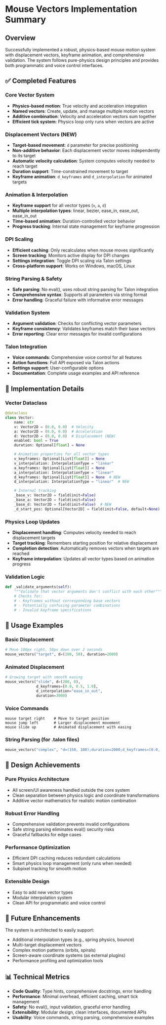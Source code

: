 # Mouse Vectors Implementation Summary

## Overview
Successfully implemented a robust, physics-based mouse motion system with displacement vectors, keyframe animation, and comprehensive validation. The system follows pure-physics design principles and provides both programmatic and voice control interfaces.

## ✅ Completed Features

### Core Vector System
- **Physics-based motion**: True velocity and acceleration integration
- **Named vectors**: Create, update, and manage multiple motion vectors
- **Additive combination**: Velocity and acceleration vectors sum together
- **Efficient tick system**: Physics loop only runs when vectors are active

### Displacement Vectors (NEW)
- **Target-based movement**: `d` parameter for precise positioning
- **Non-additive behavior**: Each displacement vector moves independently to its target
- **Automatic velocity calculation**: System computes velocity needed to reach target
- **Duration support**: Time-constrained movement to target
- **Keyframe animation**: `d_keyframes` and `d_interpolation` for animated targets

### Animation & Interpolation
- **Keyframe support** for all vector types (`v`, `a`, `d`)
- **Multiple interpolation types**: linear, bezier, ease_in, ease_out, ease_in_out
- **Time-based animation**: Duration-controlled vector behavior
- **Progress tracking**: Internal state management for keyframe progression

### DPI Scaling
- **Efficient caching**: Only recalculates when mouse moves significantly
- **Screen tracking**: Monitors active display for DPI changes
- **Settings integration**: Toggle DPI scaling via Talon settings
- **Cross-platform support**: Works on Windows, macOS, Linux

### String Parsing & Safety
- **Safe parsing**: No eval(), uses robust string parsing for Talon integration
- **Comprehensive syntax**: Supports all parameters via string format
- **Error handling**: Graceful failure with informative error messages

### Validation System
- **Argument validation**: Checks for conflicting vector parameters
- **Keyframe consistency**: Validates keyframes match their base vectors
- **Error reporting**: Clear error messages for invalid configurations

### Talon Integration
- **Voice commands**: Comprehensive voice control for all features
- **Action functions**: Full API exposed via Talon actions
- **Settings support**: User-configurable options
- **Documentation**: Complete usage examples and API reference

## 🔧 Implementation Details

### Vector Dataclass
```python
@dataclass
class Vector:
    name: str
    v: Vector2D = (0.0, 0.0)  # Velocity
    a: Vector2D = (0.0, 0.0)  # Acceleration
    d: Vector2D = (0.0, 0.0)  # Displacement (NEW)
    enabled: bool = True
    duration: Optional[float] = None

    # Animation properties for all vector types
    v_keyframes: Optional[List[float]] = None
    v_interpolation: InterpolationType = "linear"
    a_keyframes: Optional[List[float]] = None
    a_interpolation: InterpolationType = "linear"
    d_keyframes: Optional[List[float]] = None  # NEW
    d_interpolation: InterpolationType = "linear"  # NEW

    # Internal tracking
    _base_v: Vector2D = field(init=False)
    _base_a: Vector2D = field(init=False)
    _base_d: Vector2D = field(init=False)  # NEW
    _d_start_pos: Optional[Vector2D] = field(init=False, default=None)  # NEW
```

### Physics Loop Updates
- **Displacement handling**: Computes velocity needed to reach displacement targets
- **Target tracking**: Remembers starting position for relative displacement
- **Completion detection**: Automatically removes vectors when targets are reached
- **Keyframe interpolation**: Updates all vector types based on animation progress

### Validation Logic
```python
def _validate_arguments(self):
    """Validate that vector arguments don't conflict with each other"""
    # Checks for:
    # - Keyframes without corresponding base vectors
    # - Potentially confusing parameter combinations
    # - Invalid keyframe specifications
```

## 📝 Usage Examples

### Basic Displacement
```python
# Move 100px right, 50px down over 2 seconds
mouse_vectors("target", d=(100, 50), duration=2000)
```

### Animated Displacement
```python
# Growing target with smooth easing
mouse_vectors("slide", d=(200, 0),
              d_keyframes=[0.0, 0.5, 1.0],
              d_interpolation="ease_in_out",
              duration=3000)
```

### Voice Commands
```
mouse target right    # Move to target position
mouse jump left       # Larger displacement movement
mouse slide up        # Animated displacement with easing
```

### String Parsing (for .talon files)
```python
mouse_vectors("complex", "d=(150, 100);duration=2000;d_keyframes=[0.0, 1.2, 1.0];d_interpolation=bezier")
```

## 🎯 Design Achievements

### Pure Physics Architecture
- All screen/UI awareness handled outside the core system
- Clean separation between physics logic and coordinate transformations
- Additive vector mathematics for realistic motion combination

### Robust Error Handling
- Comprehensive validation prevents invalid configurations
- Safe string parsing eliminates eval() security risks
- Graceful fallbacks for edge cases

### Performance Optimization
- Efficient DPI caching reduces redundant calculations
- Smart physics loop management (only runs when needed)
- Subpixel tracking for smooth motion

### Extensible Design
- Easy to add new vector types
- Modular interpolation system
- Clean API for programmatic and voice control

## 🔮 Future Enhancements

The system is architected to easily support:
- Additional interpolation types (e.g., spring physics, bounce)
- Multi-target displacement vectors
- Complex motion patterns (orbits, spirals)
- Screen-aware coordinate systems (as external plugins)
- Performance profiling and optimization tools

## 📊 Technical Metrics

- **Code Quality**: Type hints, comprehensive docstrings, error handling
- **Performance**: Minimal overhead, efficient caching, smart tick management
- **Safety**: No eval(), input validation, graceful error handling
- **Extensibility**: Modular design, clean interfaces, documented APIs
- **Usability**: Voice commands, string parsing, comprehensive examples
